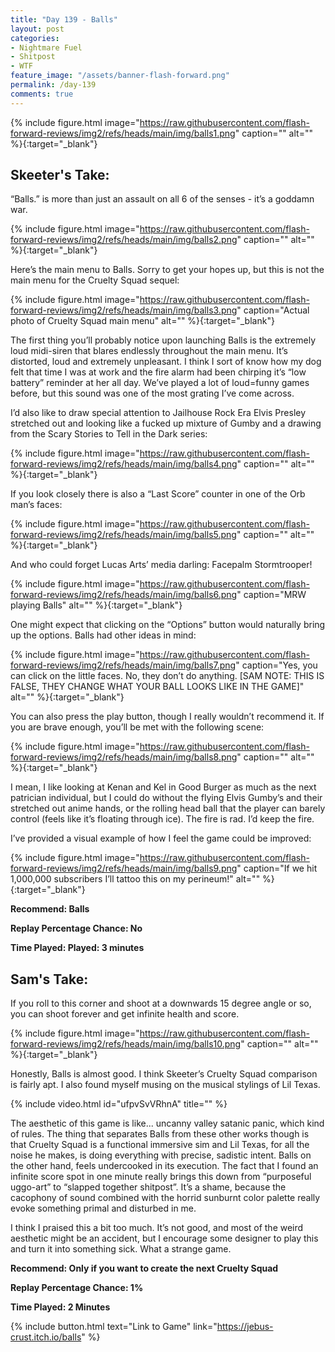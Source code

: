 ```yaml
---
title: "Day 139 - Balls"
layout: post
categories:
- Nightmare Fuel
- Shitpost
- WTF
feature_image: "/assets/banner-flash-forward.png"
permalink: /day-139
comments: true
---
```


{% include figure.html image="https://raw.githubusercontent.com/flash-forward-reviews/img2/refs/heads/main/img/balls1.png" caption="" alt="" %}{:target="_blank"}

## Skeeter's Take:

“Balls.” is more than just an assault on all 6 of the senses - it’s a goddamn war.

{% include figure.html image="https://raw.githubusercontent.com/flash-forward-reviews/img2/refs/heads/main/img/balls2.png" caption="" alt="" %}{:target="_blank"}

Here’s the main menu to Balls. Sorry to get your hopes up, but this is not the main menu for the Cruelty Squad sequel:

{% include figure.html image="https://raw.githubusercontent.com/flash-forward-reviews/img2/refs/heads/main/img/balls3.png" caption="Actual photo of Cruelty Squad main menu" alt="" %}{:target="_blank"}

The first thing you’ll probably notice upon launching Balls is the extremely loud midi-siren that blares endlessly throughout the main menu. It’s distorted, loud and extremely unpleasant. I think I sort of know how my dog felt that time I was at work and the fire alarm had been chirping it’s “low battery” reminder at her all day. We’ve played a lot of loud=funny games before, but this sound was one of the most grating I’ve come across. 

I’d also like to draw special attention to Jailhouse Rock Era Elvis Presley stretched out and looking like a fucked up mixture of Gumby and a drawing from the Scary Stories to Tell in the Dark series:

{% include figure.html image="https://raw.githubusercontent.com/flash-forward-reviews/img2/refs/heads/main/img/balls4.png" caption="" alt="" %}{:target="_blank"}

If you look closely there is also a “Last Score” counter in one of the Orb man’s faces: 

{% include figure.html image="https://raw.githubusercontent.com/flash-forward-reviews/img2/refs/heads/main/img/balls5.png" caption="" alt="" %}{:target="_blank"}

And who could forget Lucas Arts’ media darling: Facepalm Stormtrooper!

{% include figure.html image="https://raw.githubusercontent.com/flash-forward-reviews/img2/refs/heads/main/img/balls6.png" caption="MRW playing Balls" alt="" %}{:target="_blank"}

One might expect that clicking on the “Options” button would naturally bring up the options. Balls had other ideas in mind: 

{% include figure.html image="https://raw.githubusercontent.com/flash-forward-reviews/img2/refs/heads/main/img/balls7.png" caption="Yes, you can click on the little faces. No, they don’t do anything. [SAM NOTE: THIS IS FALSE, THEY CHANGE WHAT YOUR BALL LOOKS LIKE IN THE GAME]" alt="" %}{:target="_blank"}

You can also press the play button, though I really wouldn’t recommend it. If you are brave enough, you’ll be met with the following scene: 

{% include figure.html image="https://raw.githubusercontent.com/flash-forward-reviews/img2/refs/heads/main/img/balls8.png" caption="" alt="" %}{:target="_blank"}

I mean, I like looking at Kenan and Kel in Good Burger as much as the next patrician individual, but I could do without the flying Elvis Gumby’s and their stretched out anime hands, or the rolling head ball that the player can barely control (feels like it’s floating through ice). The fire is rad. I’d keep the fire. 

I’ve provided a visual example of how I feel the game could be improved:  

{% include figure.html image="https://raw.githubusercontent.com/flash-forward-reviews/img2/refs/heads/main/img/balls9.png" caption="If we hit 1,000,000 subscribers I’ll tattoo this on my perineum!" alt="" %}{:target="_blank"}

**Recommend: Balls**

**Replay Percentage Chance: No**

**Time Played: Played: 3 minutes**

## Sam's Take:

If you roll to this corner and shoot at a downwards 15 degree angle or so, you can shoot forever and get infinite health and score.

{% include figure.html image="https://raw.githubusercontent.com/flash-forward-reviews/img2/refs/heads/main/img/balls10.png" caption="" alt="" %}{:target="_blank"}

Honestly, Balls is almost good. I think Skeeter’s Cruelty Squad comparison is fairly apt. I also found myself musing on the musical stylings of Lil Texas.

{% include video.html id="ufpvSvVRhnA" title="" %}

The aesthetic of this game is like... uncanny valley satanic panic, which kind of rules. The thing that separates Balls from these other works though is that Cruelty Squad is a functional immersive sim and Lil Texas, for all the noise he makes, is doing everything with precise, sadistic intent. Balls on the other hand, feels undercooked in its execution. The fact that I found an infinite score spot in one minute really brings this down from “purposeful uggo-art” to “slapped together shitpost”. It’s a shame, because the cacophony of sound combined with the horrid sunburnt color palette really evoke something primal and disturbed in me.

I think I praised this a bit too much. It’s not good, and most of the weird aesthetic might be an accident, but I encourage some designer to play this and turn it into something sick. What a strange game.

**Recommend: Only if you want to create the next Cruelty Squad**

**Replay Percentage Chance: 1%**

**Time Played: 2 Minutes**

{% include button.html text="Link to Game" link="https://jebus-crust.itch.io/balls" %}